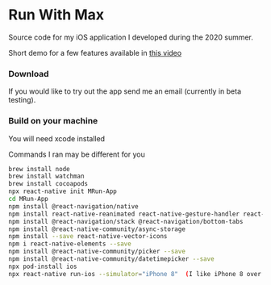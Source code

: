 # Run With Max

Source code for my iOS application I developed during the 2020 summer.

Short demo for a few features available in [this video](https://youtu.be/cTHCtGCxlsk)

### Download
If you would like to try out the app send me an email (currently in beta testing).

### Build on your machine
You will need xcode installed

Commands I ran may be different for you
``` bash
brew install node
brew install watchman
brew install cocoapods
npx react-native init MRun-App
cd MRun-App
npm install @react-navigation/native
npm install react-native-reanimated react-native-gesture-handler react-native-screens react-native-safe-area-context @react-native-community/masked-view
npm install @react-navigation/stack @react-navigation/bottom-tabs
npm install @react-native-community/async-storage
npm install --save react-native-vector-icons
npm i react-native-elements --save
npm install @react-native-community/picker --save
npm install @react-native-community/datetimepicker --save
npx pod-install ios
npx react-native run-ios --simulator="iPhone 8"  (I like iPhone 8 over the default)
```
